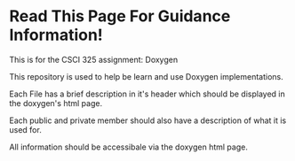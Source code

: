 # Read This Page For Guidance Information!

This is for the CSCI 325 assignment: Doxygen

This repository is used to help be learn and use Doxygen implementations.

Each File has a brief description in it's header which should be displayed in the doxygen's html page.

Each public and private member should also have a description of what it is used for.

All information should be accessibale via the doxygen html page.